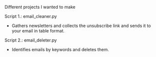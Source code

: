 Different projects I wanted to make

Script 1.: email_cleaner.py
- Gathers newsletters and collects the unsubscribe link and sends it to your email in table format.

Script 2.: email_deleter.py
- Identifies emails by keywords and deletes them.
